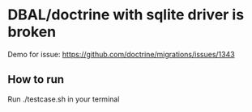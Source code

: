 # DBAL/doctrine with sqlite driver is broken

Demo for issue: https://github.com/doctrine/migrations/issues/1343

## How to run

Run ./testcase.sh in your terminal